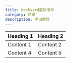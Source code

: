 ```yaml
---
title: backyard置物清单
category: 目录
description: 手动置顶
---
```

| Heading 1 | Heading 2 |
| ------ | ------- |
| Content 1 | Content 2 |
| Content 4 | Content 5 |
